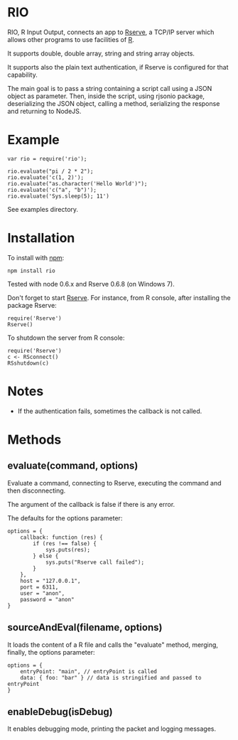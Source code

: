 RIO
======

RIO, R Input Output, connects an app to [Rserve](http://www.rforge.net/Rserve/),
a TCP/IP server which allows other programs to use facilities of [R](http://www.r-project.org).

It supports double, double array, string and string array objects.

It supports also the plain text authentication, if Rserve is configured for that
capability.

The main goal is to pass a string containing a script call using a JSON object
as parameter. Then, inside the script, using rjsonio package, deserializing
the JSON object, calling a method, serializing the response and returning to
NodeJS.

Example
========

    var rio = require('rio');

    rio.evaluate("pi / 2 * 2");
    rio.evaluate('c(1, 2)');
    rio.evaluate("as.character('Hello World')");
    rio.evaluate('c("a", "b")');
    rio.evaluate('Sys.sleep(5); 11')

See examples directory.

Installation
============

To install with [npm](http://github.com/isaacs/npm):

    npm install rio

Tested with node 0.6.x and Rserve 0.6.8 (on Windows 7).

Don't forget to start [Rserve](http://cran.r-project.org/web/packages/Rserve/).
For instance, from R console, after installing the package Rserve:

    require('Rserve')
    Rserve()

To shutdown the server from R console:

    require('Rserve')
    c <- RSconnect()
    RSshutdown(c)

Notes
=====

- If the authentication fails, sometimes the callback is not called.

Methods
=======

evaluate(command, options)
--------

Evaluate a command, connecting to Rserve, executing the command and then
disconnecting.

The argument of the callback is false if there is any error.

The defaults for the options parameter:

    options = {
        callback: function (res) {
            if (res !== false) {
                sys.puts(res);
            } else {
                sys.puts("Rserve call failed");
            }
        },
        host = "127.0.0.1",
        port = 6311,
        user = "anon",
        password = "anon"
    }


sourceAndEval(filename, options)
-------------

It loads the content of a R file and calls the "evaluate" method, merging,
finally, the options parameter:

    options = {
        entryPoint: "main", // entryPoint is called
        data: { foo: "bar" } // data is stringified and passed to entryPoint
    }

enableDebug(isDebug)
-----------

It enables debugging mode, printing the packet and logging messages.

